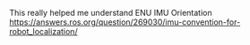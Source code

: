 This really helped me understand ENU IMU Orientation 
https://answers.ros.org/question/269030/imu-convention-for-robot_localization/
